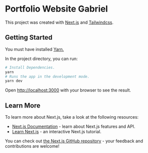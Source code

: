 # Portfolio Website Gabriel

This project was created with [Next.js](https://nextjs.org/) and [Tailwindcss](https://tailwindcss).

## Getting Started

You must have installed [Yarn.](https://classic.yarnpkg.com/lang/en/docs/install/#windows-stable)

In the project directory, you can run:

```bash
# Install Dependencies.
yarn
# Runs the app in the development mode.
yarn dev
```

Open [http://localhost:3000](http://localhost:3000) with your browser to see the result.

## Learn More

To learn more about Next.js, take a look at the following resources:

- [Next.js Documentation](https://nextjs.org/docs) - learn about Next.js features and API.
- [Learn Next.js](https://nextjs.org/learn) - an interactive Next.js tutorial.

You can check out [the Next.js GitHub repository](https://github.com/vercel/next.js/) - your feedback and contributions are welcome!
